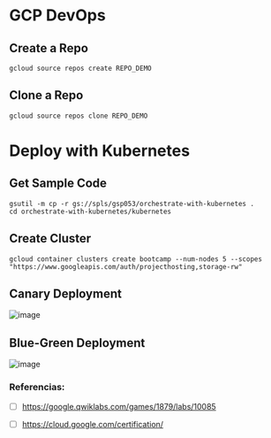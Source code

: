 # GCP DevOps

## Create a Repo
````
gcloud source repos create REPO_DEMO
````

## Clone a Repo
````
gcloud source repos clone REPO_DEMO
````

# Deploy with Kubernetes

## Get Sample Code

````
gsutil -m cp -r gs://spls/gsp053/orchestrate-with-kubernetes .
cd orchestrate-with-kubernetes/kubernetes
````

## Create Cluster
````
gcloud container clusters create bootcamp --num-nodes 5 --scopes "https://www.googleapis.com/auth/projecthosting,storage-rw"
````

## Canary Deployment

![image](https://user-images.githubusercontent.com/877636/130889019-122399cf-464e-46f4-bbd9-9a69e06353ef.png)


## Blue-Green Deployment 

![image](https://user-images.githubusercontent.com/877636/130888973-26e71d37-9d27-461e-97d1-c8b884894007.png)



### Referencias: 

- [ ] https://google.qwiklabs.com/games/1879/labs/10085
- [ ] https://cloud.google.com/certification/



